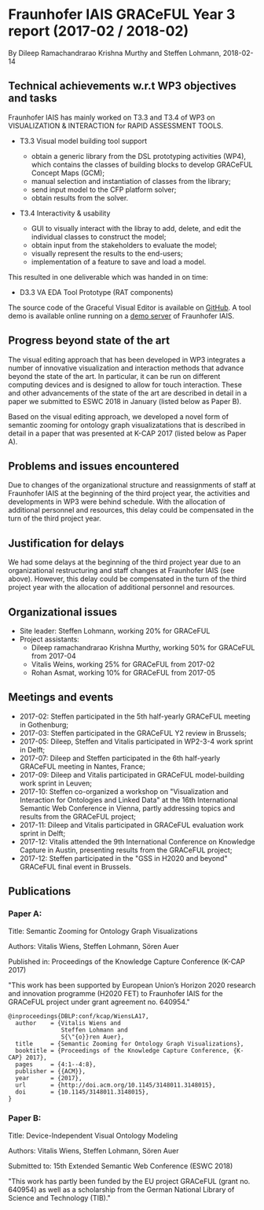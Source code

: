 # Fraunhofer IAIS GRACeFUL Year 3 report (2017-02 / 2018-02)

By Dileep Ramachandrarao Krishna Murthy and Steffen Lohmann, 2018-02-14


## Technical achievements w.r.t WP3 objectives and tasks

Fraunhofer IAIS has mainly worked on T3.3 and T3.4 of WP3 on VISUALIZATION & INTERACTION for RAPID ASSESSMENT TOOLS.

* T3.3 Visual model building tool support 
  * obtain a generic library from the DSL prototyping activities (WP4), which contains the classes of building blocks to develop GRACeFUL Concept Maps (GCM);
  * manual selection and instantiation of classes from the library; 
  * send input model to the CFP platform solver;
  * obtain results from the solver.

* T3.4 Interactivity & usability
  * GUI to visually interact with the libray to add, delete, and edit the individual classes to construct the model;
  * obtain input from the stakeholders to evaluate the model;
  * visually represent the results to the end-users;
  * implementation of a feature to save and load a model.

This resulted in one deliverable which was handed in on time:
* D3.3 VA EDA Tool Prototype (RAT components)

The source code of the Graceful Visual Editor is available on [GitHub](https://github.com/GRACeFUL-project/GRACeFULEditor/). 
A tool demo is available online running on a [demo server](http://vocol.iais.fraunhofer.de/graceful-rat/static/index.html) of Fraunhofer IAIS.

## Progress beyond state of the art

The visual editing approach that has been developed in WP3 integrates a number of innovative visualization and interaction methods that advance beyond the state of the art. In particular, it can be run on different computing devices and is designed to allow for touch interaction. These and other advancements of the state of the art are described in detail in a paper we submitted to ESWC 2018 in January (listed below as Paper B). 

Based on the visual editing approach, we developed a novel form of semantic zooming for ontology graph visualizatations that is described in detail in a paper that was presented at K-CAP 2017 (listed below as Paper A).

## Problems and issues encountered

Due to changes of the organizational structure and reassignments of staff at Fraunhofer IAIS at the beginning of the third project year, the activities and developments in WP3 were behind schedule. With the allocation of additional personnel and resources, this delay could be compensated in the turn of the third project year.

## Justification for delays

We had some delays at the beginning of the third project year due to an organizational restructuring and staff changes at Fraunhofer IAIS (see above). However, this delay could be compensated in the turn of the third project year with the allocation of additional personnel and resources.

## Organizational issues

* Site leader: Steffen Lohmann, working 20% for GRACeFUL
* Project assistants: 
  * Dileep ramachandrarao Krishna Murthy, working 50% for GRACeFUL from 2017-04
  * Vitalis Weins, working 25% for GRACeFUL from 2017-02
  * Rohan Asmat, working 10% for GRACeFUL from 2017-05

## Meetings and events

* 2017-02: Steffen participated in the 5th half-yearly GRACeFUL meeting in Gothenburg;
* 2017-03: Steffen participated in the GRACeFUL Y2 review in Brussels;
* 2017-05: Dileep, Steffen and Vitalis participated in WP2-3-4 work sprint in Delft;
* 2017-07: Dileep and Steffen participated in the 6th half-yearly GRACeFUL meeting in Nantes, France;
* 2017-09: Dileep and Vitalis participated in GRACeFUL model-building work sprint in Leuven;
* 2017-10: Steffen co-organized a workshop on "Visualization and Interaction for Ontologies and Linked Data" at the 16th International Semantic Web Conference in Vienna, partly addressing topics and results from the GRACeFUL project;
* 2017-11: Dileep and Vitalis participated in GRACeFUL evaluation work sprint in Delft;
* 2017-12: Vitalis attended the 9th International Conference on Knowledge Capture in Austin, presenting results from the GRACeFUL project; 
* 2017-12: Steffen participated in the "GSS in H2020 and beyond" GRACeFUL final event in Brussels.

## Publications

### Paper A:

Title: Semantic Zooming for Ontology Graph Visualizations

Authors: Vitalis Wiens, Steffen Lohmann, Sören Auer

Published in: Proceedings of the Knowledge Capture Conference (K-CAP 2017)

"This work has been supported by European Union’s Horizon 2020 research and innovation programme (H2020 FET) to Fraunhofer IAIS for the GRACeFUL project under grant agreement no. 640954."

```
@inproceedings{DBLP:conf/kcap/WiensLA17,
  author    = {Vitalis Wiens and
               Steffen Lohmann and
               S{\"{o}}ren Auer},
  title     = {Semantic Zooming for Ontology Graph Visualizations},
  booktitle = {Proceedings of the Knowledge Capture Conference, {K-CAP} 2017},
  pages     = {4:1--4:8},
  publisher = {{ACM}},
  year      = {2017},
  url       = {http://doi.acm.org/10.1145/3148011.3148015},
  doi       = {10.1145/3148011.3148015},
}
```

### Paper B:

Title: Device-Independent Visual Ontology Modeling

Authors: Vitalis Wiens, Steffen Lohmann, Sören Auer

Submitted to: 15th Extended Semantic Web Conference (ESWC 2018)

"This work has partly been funded by the EU project GRACeFUL (grant no. 640954) as well as a scholarship from the German National Library of Science and Technology (TIB)."
